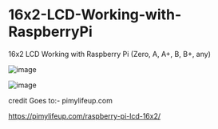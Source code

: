# 16x2-LCD-Working-with-RaspberryPi
16x2 LCD Working with Raspberry Pi (Zero, A, A+, B, B+, any)

![image](https://user-images.githubusercontent.com/65259474/183559079-86f97ef4-a80b-4bb8-b502-01c30066778d.png)


![image](https://user-images.githubusercontent.com/65259474/183559119-47ad8403-d474-44d5-973b-cb08c6b9a0e7.png)


credit Goes to:- pimylifeup.com

https://pimylifeup.com/raspberry-pi-lcd-16x2/
